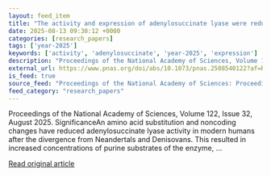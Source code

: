 ```yaml
---
layout: feed_item
title: "The activity and expression of adenylosuccinate lyase were reduced during modern human evolution, affecting brain and behavior"
date: 2025-08-13 09:30:12 +0000
categories: [research_papers]
tags: ['year-2025']
keywords: ['activity', 'adenylosuccinate', 'year-2025', 'expression']
description: "Proceedings of the National Academy of Sciences, Volume 122, Issue 32, August 2025"
external_url: https://www.pnas.org/doi/abs/10.1073/pnas.2508540122?af=R
is_feed: true
source_feed: "Proceedings of the National Academy of Sciences: Proceedings of the National Academy of Sciences: Table of Contents"
feed_category: "research_papers"
---
```


Proceedings of the National Academy of Sciences, Volume 122, Issue 32, August 2025. SignificanceAn amino acid substitution and noncoding changes have reduced adenylosuccinate lyase activity in modern humans after the divergence from Neandertals and Denisovans. This resulted in increased concentrations of purine substrates of the enzyme, ...

[Read original article](https://www.pnas.org/doi/abs/10.1073/pnas.2508540122?af=R)
